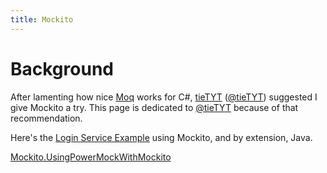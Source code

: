 ```yaml
---
title: Mockito
---
```

# Background
After lamenting how nice [Moq](Moq) works for C#, [tieTYT](http://tietyt.blogspot.com/) ([@tieTYT](http://twitter.com/tieTYT)) suggested I give Mockito a try. This page is dedicated to [@tieTYT](http://twitter.com/tieTYT) because of that recommendation.

Here's the [Login Service Example](Mockito.LoginServiceExample) using Mockito, and by extension, Java.
 
[Mockito.UsingPowerMockWithMockito](Mockito.UsingPowerMockWithMockito)
